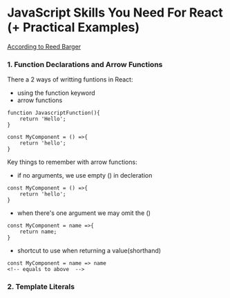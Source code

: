 # JavaScript Skills You Need For React (+ Practical Examples)

[According to Reed Barger](https://www.freecodecamp.org/news/javascript-skills-you-need-for-react-practical-examples/)

### 1. Function Declarations and Arrow Functions

There a 2 ways of writting funtions in React:

- using the function keyword
- arrow functions

```
function JavascriptFunction(){
    return 'Hello';
}

const MyComponent = () =>{
    return 'hello';
}

```

Key things to remember with arrow functions:

- if no arguments, we use empty () in decleration

```
const MyComponent = () =>{
    return 'hello';
}
```

- when there's one argument we may omit the ()

```
const MyComponent = name =>{
    return name;
}
```

- shortcut to use when returning a value(shorthand)

```
const MyComponent = name => name
<!-- equals to above  -->
```

### 2. Template Literals
